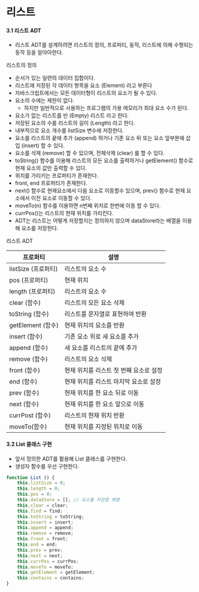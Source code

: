 # 리스트


#### 3.1 리스트 ADT
- 리스트 ADT를 설계하려면 리스트의 정의, 프로퍼티, 동작, 리스트에 의해 수행되는 동작 등을 알야아한다.

리스트의 정의
- 순서가 있는 일련의 데이터 집합이다.
- 리스트에 저장된 각 데이터 항목을 요소 (Element) 라고 부른다
- 자바스크립트에서는 모든 데이터형이 리스트의 요소가 될 수 있다.
- 요소의 수에는 제한이 없다.
    - 하지만 일반적으로 사용하는 프로그램의 가용 메모리가 최대 요소 수가 된다.
- 요소가 없는 리스트를 빈 (Empty) 리스트 라고 한다.
- 저장된 요소의 수를 리스트의 길이 (Length) 라고 한다.
- 내부적으로 요소 개수를 listSize 변수에 저장한다.
- 요소를 리스트의 끝에 추가 (append) 하거나 기존 요소 뒤 또는 요소 앞부분에 삽입 (insert) 할 수 있다.
- 요소를 삭제 (remove) 할 수 있으며, 전체삭제 (clear) 를 할 수 있다.
- toString() 함수를 이용해 리스트의 모든 요소를 출력하거나 getElement() 함수로 현재 요소의 값만 출력할 수 있다.
- 위치를 가리키는 프로퍼티가 존재한다.
- front, end 프로퍼티가 존재한다.
- next() 함수로 현재요소에서 다음 요소로 이동할수 있으며, prev() 함수로 현재 요소에서 이전 요소로 이동할 수 있다.
- moveTo(n) 함수를 이용하면 n번째 위치로 한번에 이동 할 수 있다.
- currPos()는 리스트의 현재 위치를 가리킨다.
- ADT는 리스트는 어떻게 저장할지는 정의하지 않으며 dataStore라는 배열을 이용해 요소를 저장한다.



리스트 ADT

| 프로퍼티 | 설명 |
| --- | --- |
| listSize (프로퍼티) | 리스트의 요소 수 |
| pos (프로퍼티) | 현재 위치 |
| length (프로퍼티) | 리스트의 요소 수 |
| clear (함수) | 리스트의 모든 요소 삭제 |
| toString (함수) | 리스트를 문자열로 표현하여 반환 |
| getElement (함수) | 현재 위치의 요소를 반환 |
| insert (함수) | 기존 요소 위로 새 요소를 추가 |
| append (함수) | 새 요소를 리스트의 끝에 추가 |
| remove (함수) | 리스트의 요소 삭제 |
| front (함수) | 현재 위치를 리스트 첫 번째 요소로 설정 |
| end (함수) | 현재 위치를 리스트 마지막 요소로 설정 |
| prev (함수) | 현재 위치를 한 요소 뒤로 이동 |
| next (함수) | 현재 위치를 한 요소 앞으로 이동 |
| currPost (함수) | 리스트의 현재 위치 반환 |
| moveTo(함수) | 현재 위치를 지정된 위치로 이동 |


#### 3.2 List 클래스 구현
- 앞서 정의한 ADT를 활용해 List 클래스를 구현한다.
- 생성자 함수를 우선 구현한다.
```javascript
function List () {
    this.listSize = 0;
    this.length = 0;
    this.pos = 0;
    this.dataStore = []; // 요소를 저장할 배열
    this.clear = clear;
    this.find = find;
    this.toString = toString;
    this.insert = insert;
    this.append = append;
    this.remove = remove;
    this.front = front;
    this.end = end;
    this.prev = prev;
    this.next = next;
    this.currPos = currPos;
    this.moveTo = moveTo;
    this.getElement = getElement;
    this.contains = contains;
}
```
